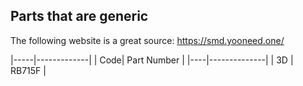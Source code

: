 ## Parts that are generic

The following website is a great source: https://smd.yooneed.one/

|-----|-------------|
| Code| Part Number |
|----|--------------|
| 3D | RB715F |
